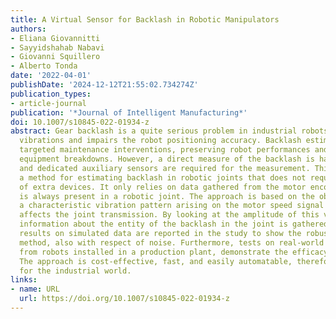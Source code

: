 ```yaml
---
title: A Virtual Sensor for Backlash in Robotic Manipulators
authors:
- Eliana Giovannitti
- Sayyidshahab Nabavi
- Giovanni Squillero
- Alberto Tonda
date: '2022-04-01'
publishDate: '2024-12-12T21:55:02.734274Z'
publication_types:
- article-journal
publication: '*Journal of Intelligent Manufacturing*'
doi: 10.1007/s10845-022-01934-z
abstract: Gear backlash is a quite serious problem in industrial robots, it causes
  vibrations and impairs the robot positioning accuracy. Backlash estimation allows
  targeted maintenance interventions, preserving robot performances and avoiding unforeseen
  equipment breakdowns. However, a direct measure of the backlash is hard to obtain,
  and dedicated auxiliary sensors are required for the measurement. This paper presents
  a method for estimating backlash in robotic joints that does not require the installation
  of extra devices. It only relies on data gathered from the motor encoder, which
  is always present in a robotic joint. The approach is based on the observation of
  a characteristic vibration pattern arising on the motor speed signal when backlash
  affects the joint transmission. By looking at the amplitude of this vibration some
  information about the entity of the backlash in the joint is gathered. Experimental
  results on simulated data are reported in the study to show the robustness of the
  method, also with respect of noise. Furthermore, tests on real-world data, gathered
  from robots installed in a production plant, demonstrate the efficacy of the technique.
  The approach is cost-effective, fast, and easily automatable, therefore convenient
  for the industrial world.
links:
- name: URL
  url: https://doi.org/10.1007/s10845-022-01934-z
---
```

